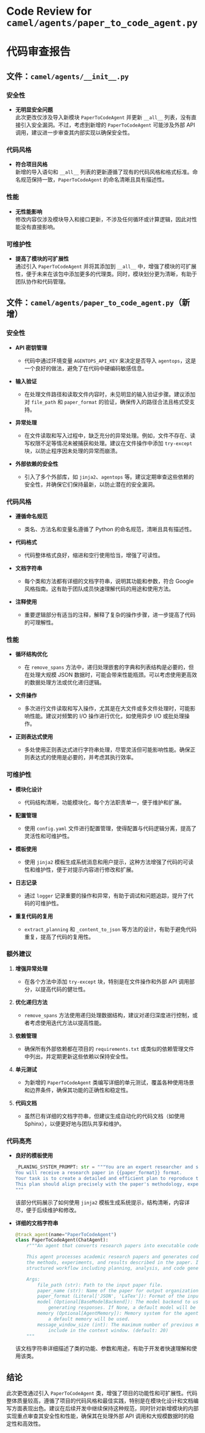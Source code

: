 # Code Review for `camel/agents/paper_to_code_agent.py`

# 代码审查报告

## 文件：`camel/agents/__init__.py`

### 安全性

- **无明显安全问题**  
  此次更改仅涉及导入新模块 `PaperToCodeAgent` 并更新 `__all__` 列表，没有直接引入安全漏洞。不过，考虑到新增的 `PaperToCodeAgent` 可能涉及外部 API 调用，建议进一步审查其内部实现以确保安全性。

### 代码风格

- **符合项目风格**  
  新增的导入语句和 `__all__` 列表的更新遵循了现有的代码风格和格式标准。命名规范保持一致，`PaperToCodeAgent` 的命名清晰且具有描述性。

### 性能

- **无性能影响**  
  修改内容仅涉及模块导入和接口更新，不涉及任何循环或计算逻辑，因此对性能没有直接影响。

### 可维护性

- **提高了模块的可扩展性**  
  通过引入 `PaperToCodeAgent` 并将其添加到 `__all__` 中，增强了模块的可扩展性，便于未来在该包中添加更多的代理类。同时，模块划分更为清晰，有助于团队协作和代码管理。

## 文件：`camel/agents/paper_to_code_agent.py`（新增）

### 安全性

- **API 密钥管理**  
  - 代码中通过环境变量 `AGENTOPS_API_KEY` 来决定是否导入 `agentops`，这是一个良好的做法，避免了在代码中硬编码敏感信息。
  
- **输入验证**  
  - 在处理文件路径和读取文件内容时，未见明显的输入验证步骤。建议添加对 `file_path` 和 `paper_format` 的验证，确保传入的路径合法且格式受支持。
  
- **异常处理**  
  - 在文件读取和写入过程中，缺乏充分的异常处理。例如，文件不存在、读写权限不足等情况未被捕获和处理。建议在文件操作中添加 `try-except` 块，以防止程序因未处理的异常而崩溃。
  
- **外部依赖的安全性**  
  - 引入了多个外部库，如 `jinja2`、`agentops` 等。建议定期审查这些依赖的安全性，并确保它们保持最新，以防止潜在的安全漏洞。

### 代码风格

- **遵循命名规范**  
  - 类名、方法名和变量名遵循了 Python 的命名规范，清晰且具有描述性。
  
- **代码格式**  
  - 代码整体格式良好，缩进和空行使用恰当，增强了可读性。
  
- **文档字符串**  
  - 每个类和方法都有详细的文档字符串，说明其功能和参数，符合 Google 风格指南。这有助于团队成员快速理解代码的用途和使用方法。
  
- **注释使用**  
  - 重要逻辑部分有适当的注释，解释了复杂的操作步骤，进一步提高了代码的可理解性。

### 性能

- **循环结构优化**  
  - 在 `remove_spans` 方法中，递归处理嵌套的字典和列表结构是必要的，但在处理大规模 JSON 数据时，可能会带来性能瓶颈。可以考虑使用更高效的数据处理方法或优化递归逻辑。
  
- **文件操作**  
  - 多次进行文件读取和写入操作，尤其是在大文件或多文件处理时，可能影响性能。建议对频繁的 I/O 操作进行优化，如使用异步 I/O 或批处理操作。
  
- **正则表达式使用**  
  - 多处使用正则表达式进行字符串处理，尽管灵活但可能影响性能。确保正则表达式的使用是必要的，并考虑其执行效率。

### 可维护性

- **模块化设计**  
  - 代码结构清晰，功能模块化，每个方法职责单一，便于维护和扩展。
  
- **配置管理**  
  - 使用 `config.yaml` 文件进行配置管理，使得配置与代码逻辑分离，提高了灵活性和可维护性。
  
- **模板使用**  
  - 使用 `jinja2` 模板生成系统消息和用户提示，这种方法增强了代码的可读性和维护性，便于对提示内容进行修改和扩展。
  
- **日志记录**  
  - 通过 `logger` 记录重要的操作和异常，有助于调试和问题追踪，提升了代码的可维护性。
  
- **重复代码的复用**  
  - `extract_planning` 和 `_content_to_json` 等方法的设计，有助于避免代码重复，提高了代码的复用性。

### 额外建议

1. **增强异常处理**  
   - 在各个方法中添加 `try-except` 块，特别是在文件操作和外部 API 调用部分，以提高代码的健壮性。

2. **优化递归方法**  
   - `remove_spans` 方法使用递归处理数据结构，建议对递归深度进行控制，或者考虑使用迭代方法以提高性能。

3. **依赖管理**  
   - 确保所有外部依赖都在项目的 `requirements.txt` 或类似的依赖管理文件中列出，并定期更新这些依赖以保持安全性。

4. **单元测试**  
   - 为新增的 `PaperToCodeAgent` 类编写详细的单元测试，覆盖各种使用场景和边界条件，确保其功能的正确性和稳定性。

5. **代码文档**  
   - 虽然已有详细的文档字符串，但建议生成自动化的代码文档（如使用 Sphinx），以便更好地与团队共享和维护。

### 代码高亮

- **良好的模板使用**  
  ```python
  _PLANING_SYSTEM_PROMPT: str = """You are an expert researcher and strategic planner with a deep understanding of experimental design and reproducibility in scientific research. 
  You will receive a research paper in {{paper_format}} format. 
  Your task is to create a detailed and efficient plan to reproduce the experiments and methodologies described in the paper.
  This plan should align precisely with the paper's methodology, experimental setup, and evaluation metrics. 
  """
  ```
  该部分代码展示了如何使用 `jinja2` 模板生成系统提示，结构清晰，内容详尽，便于后续维护和修改。

- **详细的文档字符串**  
  ```python
  @track_agent(name="PaperToCodeAgent")
  class PaperToCodeAgent(ChatAgent):
      r"""An agent that converts research papers into executable code.

      This agent processes academic research papers and generates code to reproduce
      the methods, experiments, and results described in the paper. It follows a
      structured workflow including planning, analysis, and code generation phases.

      Args:
          file_path (str): Path to the input paper file.
          paper_name (str): Name of the paper for output organization.
          paper_format (Literal['JSON', 'LaTex']): Format of the input paper.
          model (Optional[BaseModelBackend]): The model backend to use for
              generating responses. If None, a default model will be used.
          memory (Optional[AgentMemory]): Memory system for the agent. If None,
              a default memory will be used.
          message_window_size (int): The maximum number of previous messages to
              include in the context window. (default: 20)
      """
  ```
  该文档字符串详细描述了类的功能、参数和用途，有助于开发者快速理解和使用该类。

## 结论

此次更改通过引入 `PaperToCodeAgent` 类，增强了项目的功能性和可扩展性。代码整体质量较高，遵循了项目的代码风格和最佳实践，特别是在模块化设计和文档编写方面表现出色。建议在后续开发中继续保持这种规范，同时针对新增模块的内部实现重点审查其安全性和性能，确保其在处理外部 API 调用和大规模数据时的稳定性和高效性。